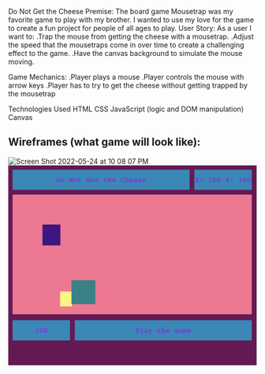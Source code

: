 Do Not Get the Cheese
Premise: The board game Mousetrap was my favorite game to play with my brother. I wanted to use my love for the game to create a fun project for people of all ages to play.
User Story:
As a user I want to:
.Trap the mouse from getting the cheese with a mousetrap.
.Adjust the speed that the mousetraps come in over time to create a challenging effect to the game.
.Have the canvas background to simulate the mouse moving.

Game Mechanics:
.Player plays a mouse
.Player controls the mouse with arrow keys
.Player has to try to get the cheese without getting trapped by the mousetrap


Technologies Used
HTML
CSS
JavaScript (logic and DOM manipulation)
Canvas 

## Wireframes (what game will look like):




<img width="1616" alt="Screen Shot 2022-05-24 at 10 08 07 PM" src="https://user-images.githubusercontent.com/104262263/170167296-ed4a5620-91ab-4745-91da-b28d68263ad6.png">

<img src ="img/Screen Shot 2022-05-25 at 8.45.19 PM.png">